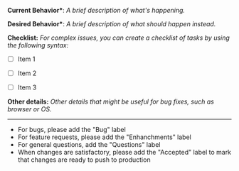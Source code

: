 **Current Behavior\***: _A brief description of what's happening._

**Desired Behavior\***: _A brief description of what should happen instead._

**Checklist:** _For complex issues, you can create a checklist of tasks by using the following syntax:_

- [ ] Item 1
- [ ] Item 2
- [ ] Item 3


**Other details:** _Other details that might be useful for bug fixes, such as browser or OS._

***

* For bugs, please add the "Bug" label 
* For feature requests, please add the "Enhanchments" label
* For general questions, add the "Questions" label
* When changes are satisfactory, please add the "Accepted" label to mark that changes are ready to push to production
